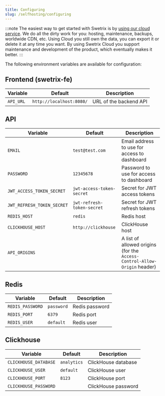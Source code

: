 ```yaml
---
title: Configuring
slug: /selfhosting/configuring
---
```


:::note
The easiest way to get started with Swetrix is by [using our cloud service](https://swetrix.com). We do all the dirty work for you: hosting, maintenance, backups, worldwide CDN, etc. Using Cloud you still own the data, you can export it or delete it at any time you want. By using Swetrix Cloud you support maintenance and development of the product, which eventually makes it better.
:::

The following environment variables are available for configuration:

## Frontend (swetrix-fe)
| Variable | Default | Description |
| --- | --- | --- |
| `API_URL` | `http://localhost:8080/` | URL of the backend API |

## API
| Variable | Default | Description |
| --- | --- | --- |
| `EMAIL` | `test@test.com` | Email address to use for access to dashboard |
| `PASSWORD` | `12345678` | Password to use for access to dashboard |
| `JWT_ACCESS_TOKEN_SECRET` | `jwt-access-token-secret` | Secret for JWT access tokens |
| `JWT_REFRESH_TOKEN_SECRET` | `jwt-refresh-token-secret` | Secret for JWT refresh tokens |
| `REDIS_HOST` | `redis` | Redis host |
| `CLICKHOUSE_HOST` | `http://clickhouse` | ClickHouse host |
| `API_ORIGINS` | | A list of allowed origins (for the `Access-Control-Allow-Origin` header) |

## Redis
| Variable | Default | Description |
| --- | --- | --- |
| `REDIS_PASSWORD` | `password` | Redis password |
| `REDIS_PORT` | `6379` | Redis port |
| `REDIS_USER` | `default` | Redis user |

## Clickhouse
| Variable | Default | Description |
| --- | --- | --- |
| `CLICKHOUSE_DATABASE` | `analytics` | ClickHouse database |
| `CLICKHOUSE_USER` | `default` | ClickHouse user |
| `CLICKHOUSE_PORT` | `8123` | ClickHouse port |
| `CLICKHOUSE_PASSWORD` | | ClickHouse password |

